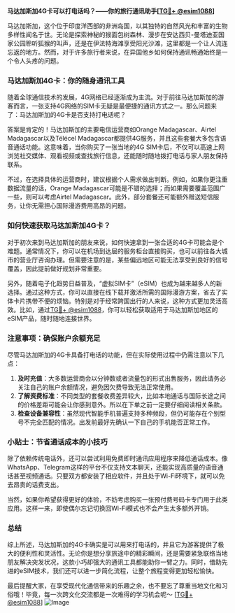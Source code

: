 **马达加斯加4G卡可以打电话吗？——你的旅行通讯助手[[TG💪+ @esim1088](https://t.me/s/esim1088)]**

马达加斯加，这个位于印度洋西部的非洲岛国，以其独特的自然风光和丰富的生物多样性闻名于世。无论是探索神秘的猴面包树森林、漫步在安达西贝-曼塔迪亚国家公园聆听狐猴的叫声，还是在伊法特海滩享受阳光沙滩，这里都是一个让人流连忘返的地方。然而，对于许多旅行者来说，在异国他乡如何保持通讯畅通始终是一个令人头疼的问题。

### 马达加斯加4G卡：你的随身通讯工具

随着全球通信技术的发展，4G网络已经逐渐成为主流。对于前往马达加斯加的游客而言，一张支持4G网络的SIM卡无疑是最便捷的通讯方式之一。那么问题来了：马达加斯加的4G卡是否支持打电话呢？

答案是肯定的！马达加斯加的主要电信运营商如Orange Madagascar、Airtel Madagascar以及Télécel Madagascar都提供4G服务，并且这些套餐大多包含语音通话功能。这意味着，当你购买了一张当地的4G SIM卡后，不仅可以高速上网浏览社交媒体、观看视频或查找旅行信息，还能随时随地拨打电话与家人朋友保持联系。

不过，在选择具体的运营商时，建议根据个人需求做出判断。例如，如果你更注重数据流量的话，Orange Madagascar可能是不错的选择；而如果需要覆盖范围广一些，则可以考虑Airtel Madagascar。此外，部分套餐还可能额外赠送短信服务，让你无需担心国际漫游费用高昂的问题。

### 如何快速获取马达加斯加4G卡？

对于初次来到马达加斯加的朋友来说，如何快速拿到一张合适的4G卡可能会是个难题。通常情况下，你可以在机场到达层的服务柜台直接购买，也可以前往各大城市的营业厅咨询办理。但需要注意的是，某些偏远地区可能无法享受到良好的信号覆盖，因此提前做好规划非常重要。

另外，随着电子化趋势日益普及，“虚拟SIM卡”（eSIM）也成为越来越多人的新选择。通过这种方式，你可以直接在线下载并激活所需的国际漫游方案，省去了实体卡片携带不便的烦恼。特别是对于经常跨国出行的人来说，这种方式更加灵活高效。比如，通过[TG💪+ @esim1088](https://t.me/s/esim1088)，你可以轻松获取适用于马达加斯加地区的eSIM产品，随时随地连接世界。

### 注意事项：确保账户余额充足

尽管马达加斯加的4G卡具备打电话的功能，但在实际使用过程中仍需注意以下几点：

1. **及时充值**：大多数运营商会以分钟数或者流量包的形式出售服务，因此请务必关注自己的账户余额情况，避免因欠费导致无法正常使用。
2. **了解资费标准**：不同类型的套餐收费差异较大，比如本地通话与国际长途之间的价格差距可能会让你感到意外。所以在下单之前一定要仔细阅读相关条款。
3. **检查设备兼容性**：虽然现代智能手机普遍支持多种频段，但仍可能存在个别型号不完全匹配的情况。出发前最好先确认一下自己的手机能否正常工作。

### 小贴士：节省通话成本的小技巧

除了依赖传统电话外，还可以尝试利用免费即时通讯应用程序来降低通话成本。像WhatsApp、Telegram这样的平台不仅支持文本聊天，还能实现高质量的语音通话甚至视频通话。只要双方都安装了相应软件，并且处于Wi-Fi环境下，就可以免去昂贵的话费支出。

当然，如果你希望获得更好的体验，不妨考虑购买一张预付费号码卡专门用于此类应用。这样一来，即使偶尔忘记切换回Wi-Fi模式也不会产生太多额外开销。

### 总结

综上所述，马达加斯加的4G卡确实是可以用来打电话的，并且它为游客提供了极大的便利性和灵活性。无论你是想分享旅途中的精彩瞬间，还是需要紧急联络当地朋友解决突发状况，这款小巧却强大的通讯工具都能助你一臂之力。同时，借助先进的eSIM技术，我们还可以进一步简化流程，让整个旅程变得更加轻松愉快。

最后提醒大家，在享受现代化通信带来的乐趣之余，也不要忘了尊重当地文化和习俗哦！毕竟，每一次跨文化交流都是一次难得的学习机会呢～ [[TG💪+ @esim1088](https://t.me/s/esim1088)] ![Image](https://i.postimg.cc/4NQfJmqS/Snipaste-2025-05-13-00-14-12.png)